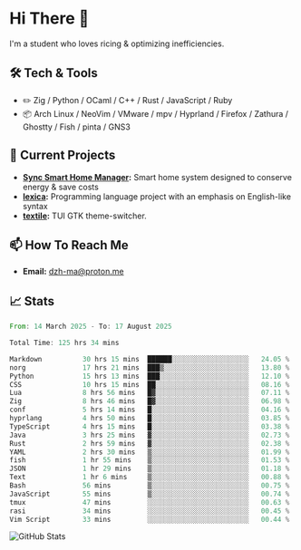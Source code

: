 # Hi There 👋
I'm a student who loves ricing & optimizing inefficiencies.
## 🛠️ Tech & Tools
- ✏️  Zig / Python / OCaml / C++ / Rust / JavaScript / Ruby
- 📦 Arch Linux / NeoVim / VMware / mpv / Hyprland / Firefox / Zathura / Ghostty / Fish / pinta / GNS3
## 🔭 Current Projects
- **[Sync Smart Home Manager](https://github.com/dzh-ma/sync):** Smart home system designed to conserve energy & save costs
- **[lexica](https://github.com/dzh-ma/lexica):** Programming language project with an emphasis on English-like syntax
- **[textile](https://github.com/dzh-ma/textile):** TUI GTK theme-switcher.
## 📫 How To Reach Me
- **Email:** [dzh-ma@proton.me](mailto:dzh-ma@proton.me)
## 📈 Stats
<!--START_SECTION:waka-->

```rust
From: 14 March 2025 - To: 17 August 2025

Total Time: 125 hrs 34 mins

Markdown          30 hrs 15 mins  ██████░░░░░░░░░░░░░░░░░░░   24.05 %
norg              17 hrs 21 mins  ███▒░░░░░░░░░░░░░░░░░░░░░   13.80 %
Python            15 hrs 13 mins  ███░░░░░░░░░░░░░░░░░░░░░░   12.10 %
CSS               10 hrs 15 mins  ██░░░░░░░░░░░░░░░░░░░░░░░   08.16 %
Lua               8 hrs 56 mins   █▓░░░░░░░░░░░░░░░░░░░░░░░   07.11 %
Zig               8 hrs 46 mins   █▓░░░░░░░░░░░░░░░░░░░░░░░   06.98 %
conf              5 hrs 14 mins   █░░░░░░░░░░░░░░░░░░░░░░░░   04.16 %
hyprlang          4 hrs 50 mins   █░░░░░░░░░░░░░░░░░░░░░░░░   03.85 %
TypeScript        4 hrs 15 mins   █░░░░░░░░░░░░░░░░░░░░░░░░   03.38 %
Java              3 hrs 25 mins   ▓░░░░░░░░░░░░░░░░░░░░░░░░   02.73 %
Rust              2 hrs 59 mins   ▓░░░░░░░░░░░░░░░░░░░░░░░░   02.38 %
YAML              2 hrs 30 mins   ▒░░░░░░░░░░░░░░░░░░░░░░░░   01.99 %
fish              1 hr 55 mins    ▒░░░░░░░░░░░░░░░░░░░░░░░░   01.53 %
JSON              1 hr 29 mins    ▒░░░░░░░░░░░░░░░░░░░░░░░░   01.18 %
Text              1 hr 6 mins     ▒░░░░░░░░░░░░░░░░░░░░░░░░   00.88 %
Bash              56 mins         ▒░░░░░░░░░░░░░░░░░░░░░░░░   00.75 %
JavaScript        55 mins         ▒░░░░░░░░░░░░░░░░░░░░░░░░   00.74 %
tmux              47 mins         ░░░░░░░░░░░░░░░░░░░░░░░░░   00.63 %
rasi              34 mins         ░░░░░░░░░░░░░░░░░░░░░░░░░   00.45 %
Vim Script        33 mins         ░░░░░░░░░░░░░░░░░░░░░░░░░   00.44 %
```

<!--END_SECTION:waka-->

![GitHub Stats](https://github-readme-stats.vercel.app/api?username=dzh-ma&show_icons=true&theme=transparent)
